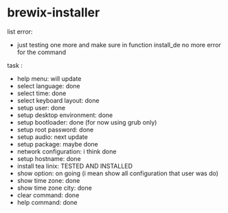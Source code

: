 # brewix-installer

list error:
- just testing one more and make sure in function install_de no more error for the command

task :

- help menu: will update
- select language: done
- select time: done
- select keyboard layout: done
- setup user: done
- setup desktop environment: done
- setup bootloader: done (for now using grub only)
- setup root password: done
- setup audio: next update
- setup package: maybe done
- network configuration: i think done
- setup hostname: done
- install tea linix: TESTED AND INSTALLED
- show option: on going (i mean show all configuration that user was do)
- show time zone: done
- show time zone city: done
- clear command: done
- help command: done

